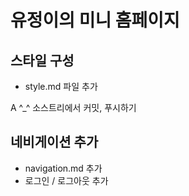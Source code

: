 #  유정이의 미니 홈페이지 

## 스타일 구성
- style.md 파일 추가

A
^_^
소스트리에서 커밋, 푸시하기

## 네비게이션 추가

- navigation.md 추가
- 로그인 / 로그아웃 추가